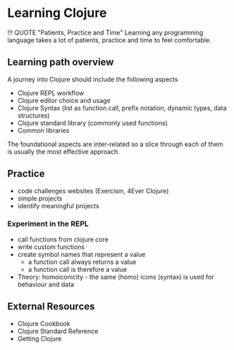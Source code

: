 # Learning Clojure


!!! QUOTE "Patients, Practice and Time"
    Learning any programming language takes a lot of patients, practice and time to feel comfortable.


## Learning path overview

A journey into Clojure should include the following aspects

- Clojure REPL workflow
- Clojure editor choice and usage
- Clojure Syntax (list as function call, prefix notation, dynamic types, data structures)
- Clojure standard library (commonly used functions)
- Common libraries

The foundational aspects are inter-related so a slice through each of them is usually the most effective approach.


## Practice

- code challenges websites (Exercism, 4Ever Clojure)
- simple projects
- identify meaningful projects


### Experiment in the REPL
- call functions from clojure core
- write custom functions
- create symbol names that represent a value
  - a function call always returns a value
  - a function call is therefore a value
- Theory: homoiconicity - the same (homo) icons (syntax) is used for behaviour and data


## External Resources

- Clojure Cookbook
- Clojure Standard Reference
- Getting Clojure

